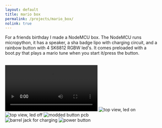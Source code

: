 ```yaml
---
layout: default
title: mario box
permalink: /projects/mario_box/
nolink: true
---
```

For a friends birthday I made a NodeMCU box. The NodeMCU runs micropython, it has a speaker, a sha badge lipo with charging circuit, and a rainbow button with 4 SK6812 RGBW led's. It comes preloaded with a boot.py that plays a mario tune when you start it/press the button.<br><br>
<div class="gallery">
<video src='/media/mario_box/box2.webm' controls></video>
<img class="double" class="double" src='/media/mario_box/box1.jpg' alt='top view, led on'>
<img class="double" src='/media/mario_box/box2.jpg' alt='top view, led off'>
<img class="double" src='/media/mario_box/pcb.jpg' alt='modded button pcb'><br>
<img src='/media/mario_box/box3.jpg' alt='barrel jack for charging'>
<img src='/media/mario_box/box4.jpg' alt='power button'>
</div>

